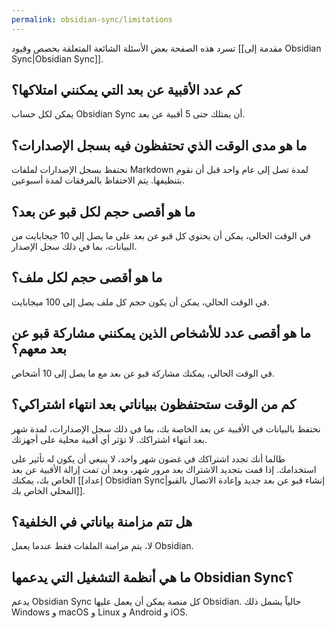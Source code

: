 ```yaml
---
permalink: obsidian-sync/limitations
---
```


تسرد هذه الصفحة بعض الأسئلة الشائعة المتعلقة بحصص وقيود [[مقدمة إلى Obsidian Sync|Obsidian Sync]].

## كم عدد الأقبية عن بعد التي يمكنني امتلاكها؟

يمكن لكل حساب Obsidian Sync أن يمتلك حتى 5 أقبية عن بعد.

## ما هو مدى الوقت الذي تحتفظون فيه بسجل الإصدارات؟

نحتفظ بسجل الإصدارات لملفات Markdown لمدة تصل إلى عام واحد قبل أن نقوم بتنظيفها. يتم الاحتفاظ بالمرفقات لمدة أسبوعين.

## ما هو أقصى حجم لكل قبو عن بعد؟

في الوقت الحالي، يمكن أن يحتوي كل قبو عن بعد على ما يصل إلى 10 جيجابايت من البيانات، بما في ذلك سجل الإصدار.

## ما هو أقصى حجم لكل ملف؟

في الوقت الحالي، يمكن أن يكون حجم كل ملف يصل إلى 100 ميجابايت.

## ما هو أقصى عدد للأشخاص الذين يمكنني مشاركة قبو عن بعد معهم؟

في الوقت الحالي، يمكنك مشاركة قبو عن بعد مع ما يصل إلى 10 أشخاص.

## كم من الوقت ستحتفظون ببياناتي بعد انتهاء اشتراكي؟

نحتفظ بالبيانات في الأقبية عن بعد الخاصة بك، بما في ذلك سجل الإصدارات، لمدة شهر بعد انتهاء اشتراكك. لا تؤثر أي أقبية محلية على أجهزتك.

طالما أنك تجدد اشتراكك في غضون شهر واحد، لا ينبغي أن يكون له تأثير على استخدامك. إذا قمت بتجديد الاشتراك بعد مرور شهر، وبعد أن تمت إزالة الأقبية عن بعد الخاص بك، يمكنك [[إعداد Obsidian Sync|إنشاء قبو عن بعد جديد وإعادة الاتصال بالقبو المحلي الخاص بك]].

## هل تتم مزامنة بياناتي في الخلفية؟

لا، يتم مزامنة الملفات فقط عندما يعمل Obsidian.

## ما هي أنظمة التشغيل التي يدعمها Obsidian Sync؟

يدعم Obsidian Sync كل منصة يمكن أن يعمل عليها Obsidian. حالياً يشمل ذلك Windows و macOS و Linux و Android و iOS.
